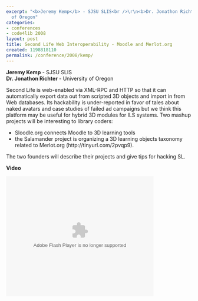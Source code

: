 ```yaml
---
excerpt: "<b>Jeremy Kemp</b> - SJSU SLIS<br />\r\n<b>Dr. Jonathon Richter</b> - University
  of Oregon"
categories:
- conferences
- code4lib 2008
layout: post
title: Second Life Web Interoperability - Moodle and Merlot.org
created: 1198818110
permalink: /conference/2008/kemp/
---
```

<b>Jeremy Kemp</b> - SJSU SLIS<br />
<b>Dr. Jonathon Richter</b> - University of Oregon<br />

Second Life is web-enabled via XML-RPC and HTTP so that it can automatically export data out from
scripted 3D objects and import in from Web databases. Its hackability is under-reported in favor of tales about naked avatars and case studies of failed ad campaigns but we think this platform may be useful for hybrid 3D modules for ILS systems. Two mashup projects will be interesting to library coders:
<ul>
<li> Sloodle.org connects Moodle to 3D learning tools</li>
<li> the Salamander project is organizing a 3D learning objects taxonomy related to Merlot.org (http://tinyurl.com/2pvqp9).</li>
</ul>
The two founders will describe their projects and give tips for hacking SL.

<b>Video</b>

<embed id="VideoPlayback" style="width:400px;height:326px" flashvars="" src="http://video.google.com/googleplayer.swf?docid=-3153699558549207576&hl=en" type="application/x-shockwave-flash"> </embed>
